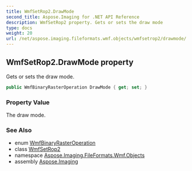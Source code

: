 ```yaml
---
title: WmfSetRop2.DrawMode
second_title: Aspose.Imaging for .NET API Reference
description: WmfSetRop2 property. Gets or sets the draw mode
type: docs
weight: 20
url: /net/aspose.imaging.fileformats.wmf.objects/wmfsetrop2/drawmode/
---
```

## WmfSetRop2.DrawMode property

Gets or sets the draw mode.

```csharp
public WmfBinaryRasterOperation DrawMode { get; set; }
```

### Property Value

The draw mode.

### See Also

* enum [WmfBinaryRasterOperation](../../../aspose.imaging.fileformats.wmf.consts/wmfbinaryrasteroperation/)
* class [WmfSetRop2](../)
* namespace [Aspose.Imaging.FileFormats.Wmf.Objects](../../wmfsetrop2/)
* assembly [Aspose.Imaging](../../../)


